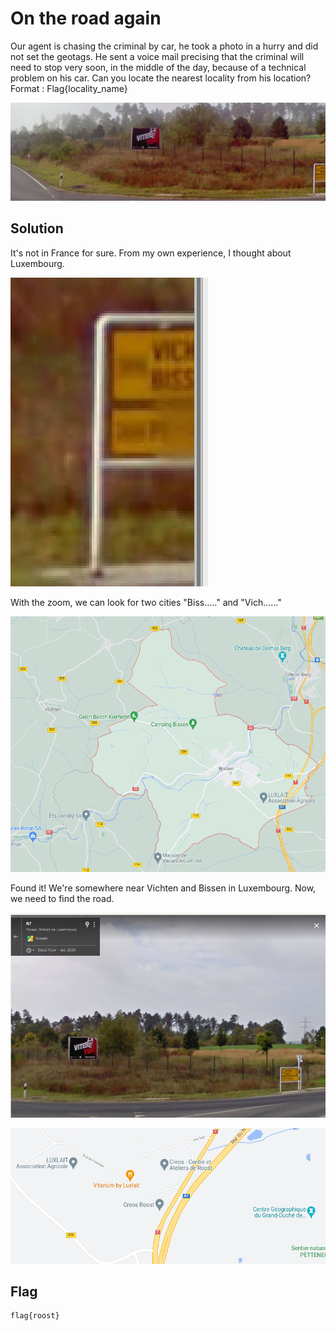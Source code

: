 # On the road again

Our agent is chasing the criminal by car,  he took a photo in a hurry and did not set the geotags. He sent a voice mail precising that the criminal will need to stop very  soon, in the middle of the day, because of a technical problem on his  car. Can you locate the nearest locality from his location?     Format : Flag{locality_name}

![road](./img/road.PNG)

## Solution

It's not in France for sure. From my own experience, I thought about Luxembourg.

![image-20211205132650535](img/image-20211205132650535.png)

With the zoom, we can look for two cities "Biss....." and "Vich......"

![image-20211205132755455](img/image-20211205132755455.png)

Found it! We're somewhere near Vichten and Bissen in Luxembourg. Now, we need to find the road.

![image-20211205133151720](img/image-20211205133151720.png)

![image-20211205133237148](img/image-20211205133237148.png)

## Flag

```
flag{roost}
```

